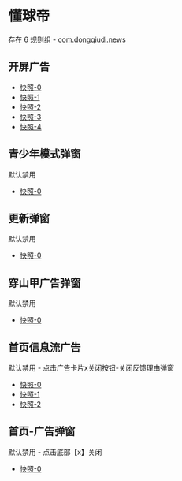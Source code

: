 # 懂球帝

存在 6 规则组 - [com.dongqiudi.news](/src/apps/com.dongqiudi.news.ts)

## 开屏广告

- [快照-0](https://i.gkd.li/import/12620568)
- [快照-1](https://i.gkd.li/import/12620577)
- [快照-2](https://i.gkd.li/import/12621997)
- [快照-3](https://i.gkd.li/import/12620583)
- [快照-4](https://i.gkd.li/import/12621953)

## 青少年模式弹窗

默认禁用

- [快照-0](https://i.gkd.li/import/12621980)

## 更新弹窗

默认禁用

- [快照-0](https://i.gkd.li/import/12620586)

## 穿山甲广告弹窗

默认禁用

- [快照-0](https://i.gkd.li/import/12620588)

## 首页信息流广告

默认禁用 - 点击广告卡片x关闭按钮-关闭反馈理由弹窗

- [快照-0](https://i.gkd.li/import/12620656)
- [快照-1](https://i.gkd.li/import/12620654)
- [快照-2](https://i.gkd.li/import/12620788)

## 首页-广告弹窗

默认禁用 - 点击底部【x】关闭

- [快照-0](https://i.gkd.li/import/13260467)
